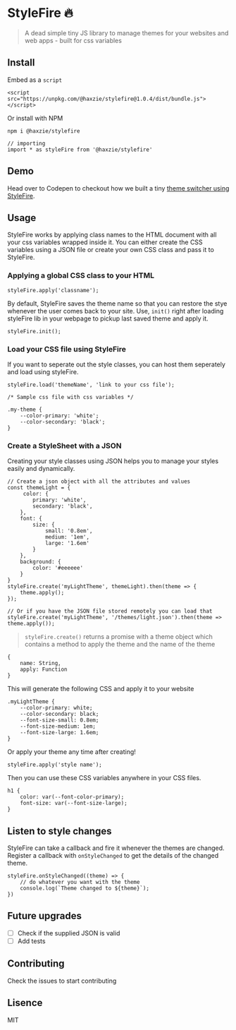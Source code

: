 # StyleFire :fire:
> A dead simple tiny JS library to manage themes for your websites and web apps - built for css variables
## Install
Embed as a `script`
```
<script src="https://unpkg.com/@haxzie/stylefire@1.0.4/dist/bundle.js"></script>
```
Or install with NPM
```
npm i @haxzie/stylefire

// importing
import * as styleFire from '@haxzie/stylefire'
```

## Demo
Head over to Codepen to checkout how we built a tiny [theme switcher using StyleFire](https://codepen.io/haxzie/pen/vYYLBpa).
## Usage
StyleFire works by applying class names to the HTML document with all your css variables wrapped inside it. You can either create the CSS variables using a JSON file or create your own CSS class and pass it to StyleFire.
### Applying a global CSS class to your HTML
```
styleFire.apply('classname');
```
By default, StyleFire saves the theme name so that you can restore the stye whenever the user comes back to your site. Use, `init()` right after loading styleFire lib in your webpage to pickup last saved theme and apply it.
```
styleFire.init();
```
### Load your CSS file using StyleFire
If you want to seperate out the style classes, you can host them seperately and load using styleFire.
```
styleFire.load('themeName', 'link to your css file');
```
```
/* Sample css file with css variables */

.my-theme {
    --color-primary: 'white';
    --color-secondary: 'black';
}
```
### Create a StyleSheet with a JSON 
Creating your style classes using JSON helps you to manage your styles easily and dynamically.
```
// Create a json object with all the attributes and values
const themeLight = {
     color: {
        primary: 'white',
        secondary: 'black',
    },
    font: {
        size: {
            small: '0.8em',
            medium: '1em',
            large: '1.6em'
        }
    },
    background: {
        color: '#eeeeee'
    }
}
styleFire.create('myLightTheme', themeLight).then(theme => {
    theme.apply();
});

// Or if you have the JSON file stored remotely you can load that
styleFire.create('myLightTheme', '/themes/light.json').then(theme => theme.apply());
```
> `styleFire.create()` returns a promise with a theme object which contains a method to apply the theme and the name of the theme
```
{
    name: String,
    apply: Function
}
``` 
This will generate the following CSS and apply it to your website 
```
.myLightTheme {
    --color-primary: white;
    --color-secondary: black;
    --font-size-small: 0.8em;
    --font-size-medium: 1em;
    --font-size-large: 1.6em;
}
```
Or apply your theme any time after creating!
```
styleFire.apply('style name');
```
Then you can use these CSS variables anywhere in your CSS files.
```
h1 {
    color: var(--font-color-primary);
    font-size: var(--font-size-large);
}
```
## Listen to style changes
StyleFire can take a callback and fire it whenever the themes are changed. Register a callback with `onStyleChanged` to get the details of the changed theme.
```
styleFire.onStyleChanged((theme) => {
    // do whatever you want with the theme
    console.log(`Theme changed to ${theme}`);
})
```

## Future upgrades
- [ ] Check if the supplied JSON is valid
- [ ] Add tests

## Contributing
Check the issues to start contributing
## Lisence
MIT